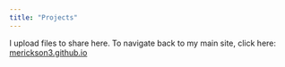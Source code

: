 ```yaml
---
title: "Projects"
---
```


I upload files to share here. To navigate back to my main site, click here:  [merickson3.github.io ](https://merickson3.github.io)
